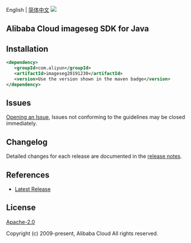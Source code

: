 English | [简体中文](README-CN.md)
![](https://aliyunsdk-pages.alicdn.com/icons/AlibabaCloud.svg)

## Alibaba Cloud imageseg SDK for Java

## Installation

```xml
<dependency>
   <groupId>com.aliyun</groupId>
   <artifactId>imageseg20191230</artifactId>
   <version>Use the version shown in the maven badge</version>
</dependency>
```

## Issues
[Opening an Issue](https://github.com/aliyun/alibabacloud-sdk/issues/new), Issues not conforming to the guidelines may be closed immediately.

## Changelog
Detailed changes for each release are documented in the [release notes](./ChangeLog.txt).

## References
* [Latest Release](https://github.com/aliyun/alibabacloud-sdk/tree/master/java)

## License
[Apache-2.0](http://www.apache.org/licenses/LICENSE-2.0)

Copyright (c) 2009-present, Alibaba Cloud All rights reserved.